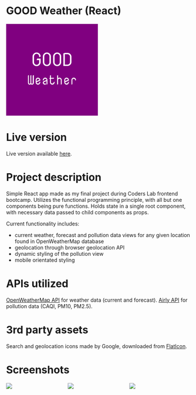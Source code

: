 # GOOD Weather (React)

<img width='250' height='250' src='images/good_weather_logo.png'>

# Live version
Live version available [here](https://radiant-taiga-12880.herokuapp.com/#/).

# Project description
Simple React app made as my final project during Coders Lab frontend bootcamp.
Utilizes the functional programming principle, with all but one components being pure functions.
Holds state in a single root component, with necessary data passed to child components as props.

Current functionality includes:
<ul>
  <li>current weather, forecast and pollution data views for any given location found in OpenWeatherMap database</li>
  <li>geolocation through browser geolocation API</li>
  <li>dynamic styling of the pollution view</li>
  <li>mobile orientated styling</li>
</ul>

# APIs utilized

[OpenWeatherMap API](https://openweathermap.org/api) for weather data (current and forecast).
[Airly API](https://airly.eu/pl/api/) for pollution data (CAQI, PM10, PM2.5).

# 3rd party assets
Search and geolocation icons made by Google, downloaded from [FlatIcon](http://www.flaticon.com).

# Screenshots

<div style='display: flex'>
  <img width='250' src='/../screenshots/screenshots/current_weather.png'>
  <img width='250' src='/../screenshots/screenshots/forecast.png'>
  <img width='250' src='/../screenshots/screenshots/pollution.png'>
 </div>
